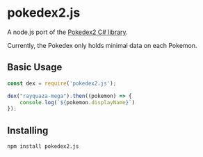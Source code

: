 # pokedex2.js
A node.js port of the [Pokedex2 C# library](https://github.com/ratquaza/Pokedex2).

Currently, the Pokedex only holds minimal data on each Pokemon. 

## Basic Usage
```js
const dex = require('pokedex2.js');

dex("rayquaza-mega").then((pokemon) => {
    console.log(`${pokemon.displayName}`)
});
```

## Installing
```
npm install pokedex2.js
```
